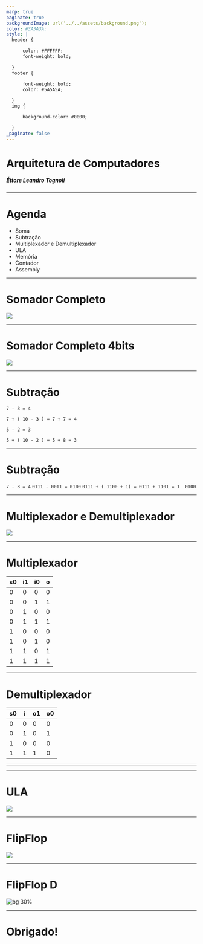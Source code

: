 ```yaml
---
marp: true
paginate: true
backgroundImage: url('../../assets/background.png'); 
color: #3A3A3A; 
style: |
  header {

      color: #FFFFFF;
      font-weight: bold;

  }
  footer {

      font-weight: bold;
      color: #5A5A5A;

  }
  img {

      background-color: #0000;

  }
_paginate: false
---
```


<!-- _backgroundImage: url('../../assets/raw-background.png'); -->
# Arquitetura de Computadores

##### Éttore Leandro Tognoli

---
# Agenda

* Soma
* Subtração
* Multiplexador e Demultiplexador
* ULA
* Memória
* Contador
* Assembly

---

<!-- footer: Arquitetura de Computadores -->
<!-- header: ULA -->
# Somador Completo

![](https://upload.wikimedia.org/wikipedia/commons/0/0e/Somador_Completo.JPG)

---
# Somador Completo 4bits

![](https://www.mspc.eng.br/dir61/im01/eldig12_1.png)

---
# Subtração

`7 - 3 = 4` 

`7 + ( 10 - 3 ) = 7 + 7 = 4` 

`5 - 2 = 3` 

`5 + ( 10 - 2 ) = 5 + 8 = 3` 

---
# Subtração

`7 - 3 = 4` 
`0111 - 0011 = 0100` 
`0111 + ( 1100 + 1) = 0111 + 1101 = 1  0100` 

---

# Multiplexador e Demultiplexador

![](https://upload.wikimedia.org/wikipedia/commons/e/e0/Telephony_multiplexer_system.gif)

---
# Multiplexador

| s0 | i1 | i0 | o |
|----|----|----|---|
| 0  | 0  | 0  | 0 |
| 0  | 0  | 1  | 1 |
| 0  | 1  | 0  | 0 |
| 0  | 1  | 1  | 1 |
| 1  | 0  | 0  | 0 |
| 1  | 0  | 1  | 0 |
| 1  | 1  | 0  | 1 |
| 1  | 1  | 1  | 1 |


---
# Demultiplexador

| s0 | i | o1 | o0 |
|----|---|----|----|
| 0  | 0 | 0  | 0  |
| 0  | 1 | 0  | 1  |
| 1  | 0 | 0  | 0  |
| 1  | 1 | 1  | 0  |

---

---
# ULA

![](http://antigo.fpgaparatodos.com.br/newsite/images/stories/exemplo/ULA/ULA_diagrama.png)

---

<!-- header: Memória -->

# FlipFlop

![](https://upload.wikimedia.org/wikipedia/commons/e/e1/SR_%28Clocked%29_Flip-flop_Diagram.svg)

---

# FlipFlop D

![bg 30%](https://upload.wikimedia.org/wikipedia/commons/8/8c/D-Type_Flip-flop.svg)

---

<!-- header: Arquitetura de Computadores -->
# Obrigado!

